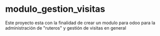# modulo_gestion_visitas
Este proyecto esta con la finalidad de crear un modulo para odoo para la administración de "ruteros" y gestión de visitas en general
